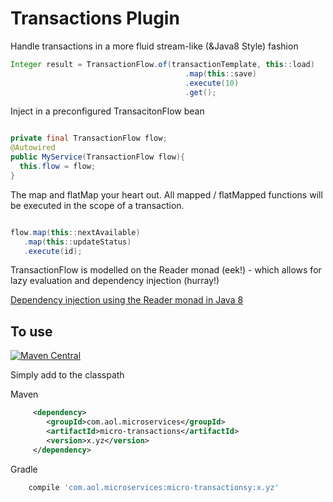 # Transactions Plugin

Handle transactions in a more fluid stream-like (&Java8 Style) fashion

 ```java
Integer result = TransactionFlow.of(transactionTemplate, this::load)
										.map(this::save)
										.execute(10)
										.get();
```				

Inject in a preconfigured TransacitonFlow bean
 ```java
 
 private final TransactionFlow flow;
 @Autowired
 public MyService(TransactionFlow flow){
   this.flow = flow;
 } 
 
```	

The map and flatMap your heart out. All mapped / flatMapped functions will be executed in the scope of a transaction.

 ```java
 
flow.map(this::nextAvailable)
    .map(this::updateStatus)
    .execute(id);
```	

TransactionFlow is modelled on the Reader monad (eek!) - which allows for lazy evaluation and dependency injection (hurray!)

[Dependency injection using the Reader monad in Java 8](https://medium.com/@johnmcclean/dependency-injection-using-the-reader-monad-in-java8-9056d9501c75#.3wxsz9n2z)
						
## To use

[![Maven Central](https://maven-badges.herokuapp.com/maven-central/com.aol.microservices/micro-transactions/badge.svg)](https://maven-badges.herokuapp.com/maven-central/com.aol.microservices/micro-transactions)

Simply add to the classpath

Maven 

```xml
     <dependency>
        <groupId>com.aol.microservices</groupId>  
        <artifactId>micro-transactions</artifactId>
        <version>x.yz</version>
     </dependency>
```  
  
Gradle
```gradle
    compile 'com.aol.microservices:micro-transactionsy:x.yz'
```
